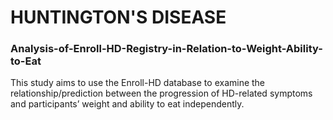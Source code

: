 # HUNTINGTON'S DISEASE
### Analysis-of-Enroll-HD-Registry-in-Relation-to-Weight-Ability-to-Eat
This study aims to use the Enroll-HD database to examine the relationship/prediction between the progression of HD-related symptoms and participants’ weight and ability to eat independently.
